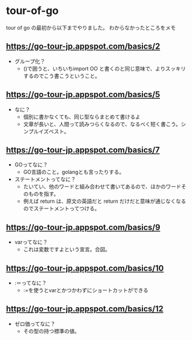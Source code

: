 # tour-of-go
tour of go の最初から以下までやりました。
わからなかったところをメモ

## https://go-tour-jp.appspot.com/basics/2
- グループ化？
  - ()で囲うと、いちいちimport OO と書くのと同じ意味で、よりスッキリするのでこう書こうということ。

## https://go-tour-jp.appspot.com/basics/5
- なに？
  - 個別に書かなくても、同じ型ならまとめて書けるよ
  - 文章が長いと、人間って読みつらくなるので、なるべく短く書こう。シンプルイズベスト。

## https://go-tour-jp.appspot.com/basics/7
- GOってなに？
  - GO言語のこと。golangとも言ったりする。
- ステートメントってなに？
  - たいてい、他のワードと組み合わせて書いてあるので、ほかのワードそのものを指す。
  - 例えば return は、原文の英語だと return だけだと意味が通じなくなるのでステートメントってつける。

## https://go-tour-jp.appspot.com/basics/9
- varってなに？
  - これは変数ですよという宣言。合図。

## https://go-tour-jp.appspot.com/basics/10
- :＝ってなに？
  - :=を使うとvarとかつかわずにショートカットができる

## https://go-tour-jp.appspot.com/basics/12
- ゼロ価ってなに？
  - その型の持つ標準の値。

